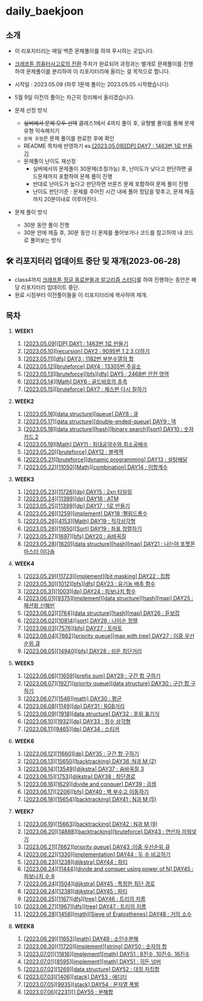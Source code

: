 # daily_baekjoon

## 소개

- 이 리포지터리는 매일 백준 문제풀이를 하여 푸시하는 곳입니다.
- [크래프톤 컴퓨터사고로의 전환](https://github.com/krafton-jungle/KJ2G-W01-04) 주차가 완료되어 과정과는 별개로 문제풀이를 진행하여 문제풀이를 분리하여 이 리포지터리에 올리는 걸 목적으로 합니다.
- 시작일 : 2023.05.09 (하루 1문제 풀이는 2023.05.05 시작했습니다)
- 5월 9일 이전의 풀이는 차근히 정리해서 올리겠습니다.
- 문제 선정 방식
  - ~~실버에서 문제 모두 선택~~ 클래스1에서 4까지 풀이 후, 유형별 풀이를 통해 문제 유형 익숙해지기
  - `문제 유형`은 문제 풀이를 완료한 후에 확인
  - README 목차에 반영하기 ex.[[2023.05.09][DP] DAY7 : 1463번 1로 만들기](https://www.acmicpc.net/source/60497064)
  - 문제풀이 난이도 재선정
    - 실버에서의 문제풀이 30문제(조정가능) 후, 난이도가 낮다고 판단하면 골드문제까지 포함하여 문제 풀이 진행
    - 반대로 난이도가 높다고 판단하면 브론즈 문제 포함하여 문제 풀이 진행
    - 난이도 판단기준 : 문제를 주어진 시간 내에 풀어 정답을 맞추고, 문제 제출까지 20분이내로 이루어진다.
- 문제 풀이 방식

  - 30분 동안 풀이 진행
  - 30분 안에 제출 후, 30분 동안 더 문제를 풀어보거나 코드를 참고하여 내 코드로 풀어보는 방식

## 🛠️ 리포지터리 업데이트 중단 및 재개(2023-06-28)

- class4까지 [크래프톤 정글 동료분들과 알고리즘 스터디](https://github.com/Pyotato/algorithm-study-jungle/tree/pyotato)를 하여 진행하는 동안은 해당 리포지터리 업데이트 중단.
- 완료 시점부터 이전풀이들을 이 리포지터리에 복사하여 재개.

## 목차

1. **WEEK1**
   1. [[2023.05.09][DP] DAY1 : 1463번 1로 만들기](https://www.acmicpc.net/source/60497064)
   2. [[2023.05.10][recursion] DAY2 : 9095번 1,2,3 더하기](https://www.acmicpc.net/source/60551650)
   3. [[2023.05.11][dfs] DAY3 : 1182번 부분수열의 합](https://www.acmicpc.net/source/60604280)
   4. [[2023.05.12][bruteforce] DAY4 : 13305번 주유소](https://www.acmicpc.net/source/60687361)
   5. [[2023.05.13][bruteforce][bfs][dfs] DAY5 : 2468번 안전 영역](https://www.acmicpc.net/source/60719744)
   6. [[2023.05.14][Math] DAY6 : 골드바흐의 추측](https://www.acmicpc.net/source/60744191)
   7. [[2023.05.15][bruteforce] DAY7 : 체스판 다시 칠하기](https://www.acmicpc.net/source/60788891)
2. **WEEK2**
   1. [[2023.05.16][data structure][queue] DAY8 : 큐](https://www.acmicpc.net/source/60788891)
   2. [[2023.05.17][data structure][double-ended-queue] DAY9 : 덱](https://www.acmicpc.net/source/60886868)
   3. [[2023.05.18][data structure][hash][binary search][sort] DAY10 : 숫자카드 2](https://www.acmicpc.net/source/60952461)
   4. [[2023.05.19][Math] DAY11 : 최대공약수와 최소공배수](https://www.acmicpc.net/source/60985646)
   5. [[2023.05.20][bruteforce] DAY12 : 블랙잭](https://www.acmicpc.net/source/61028312)
   6. [[2023.05.21][bruteforce][dynamic programming] DAY13 : 설탕배달](https://www.acmicpc.net/source/61070408)
   7. [[2023.05.22][11050][Math][combination] DAY14 : 이항계수](https://www.acmicpc.net/source/61112734)
3. **WEEK3**
   1. [[2023.05.23][11726][dp] DAY15 : 2xn 타일링](https://www.acmicpc.net/source/61162799)
   2. [[2023.05.24][11399][dp] DAY16 : ATM](https://www.acmicpc.net/source/61213691)
   3. [[2023.05.25][11399][dp] DAY17 : 1로 만들기](https://www.acmicpc.net/source/60497064)
   4. [[2023.05.26][1259][implement] DAY18 :펠림드롬수](https://www.acmicpc.net/source/61261344)
   5. [[2023.05.26][4153][Math] DAY19 : 직각삼각형](https://www.acmicpc.net/source/61261561)
   6. [[2023.05.26][11650][Sort] DAY19 : 좌표 정렬하기](https://www.acmicpc.net/source/61262381)
   7. [[2023.05.27][1697][bfs] DAY20 : 숨바꼭질](https://www.acmicpc.net/source/61348242)
   8. [[2023.05.28][1620][data structure][hash][map] DAY21 : 나는야 포켓몬 마스터 이다솜](https://www.acmicpc.net/source/61385991)
4. **WEEK4**

   1. [[2023.05.29][11723][implement][bit masking] DAY22 : 집합](https://www.acmicpc.net/source/11723)
   2. [[2023.05.30][1012][bfs][dfs] DAY23 : 유기농 배추 함수](https://www.acmicpc.net/source/61462908)
   3. [[2023.05.31][1003][dp] DAY24 : 피보나치 함수](https://www.acmicpc.net/source/61514566)
   4. [[2023.06.01][9375][implement][data structure][hash][map] DAY25 : 패션왕 신해빈](https://www.acmicpc.net/source/61556459)
   5. [[2023.06.02][1764][data structure][hash][map] DAY26 : 듣보잡](https://www.acmicpc.net/source/61598460)
   6. [[2023.06.02][10814][sort] DAY26 : 나이순 정렬](https://www.acmicpc.net/source/61599391)
   7. [[2023.06.03][7576][bfs] DAY27 : 토마토](https://www.acmicpc.net/source/61637727)
   8. [[2023.06.04][7662][priority queue][map with tree] DAY27 : 이중 우선순위 큐](https://www.acmicpc.net/source/62327030)
   9. [[2023.06.05][14940][bfs] DAY28 : 쉬운 최단거리](https://www.acmicpc.net/source/61712323)

5. **WEEK5**
   1. [[2023.06.06][11659][prefix sum] DAY29 : 구간 합 구하기](https://www.acmicpc.net/source/61757027)
   2. [[2023.06.07][1927][priority queue][data structure] DAY30 : 구간 합 구하기](https://www.acmicpc.net/source/61796004)
   3. [[2023.06.07][1546][math] DAY30 : 평균](https://www.acmicpc.net/source/61796004)
   4. [[2023.06.08][1149][dp] DAY31 : RGB거리](https://www.acmicpc.net/source/61840697)
   5. [[2023.06.09][1918][data structure] DAY32 : 후위 표기식](https://www.acmicpc.net/source/61896989)
   6. [[2023.06.10][1932][dp] DAY33 : 정수 삼각형](https://www.acmicpc.net/source/61913776)
   7. [[2023.06.11][9465][dp] DAY34 : 스티커](https://www.acmicpc.net/source/61946178)
6. **WEEK6**
   1. [[2023.06.12][11660][dp] DAY35 : 구간 합 구하기](https://www.acmicpc.net/source/62006248)
   2. [[2023.06.13][15650][backtracking] DAY36 :N과 M (2)](https://www.acmicpc.net/source/62017163)
   3. [[2023.06.14][13549][dijkstra] DAY37 : 숨바꼭질 3](https://www.acmicpc.net/source/62095382)
   4. [[2023.06.15][1753][dijkstra] DAY38 : 최단경로](https://www.acmicpc.net/source/62127503)
   5. [[2023.06.16][1629][divide and conquer] DAY39 : 곱셈](https://www.acmicpc.net/source/59566451)
   6. [[2023.06.17][2206][bfs] DAY40 : 벽 부수고 이동하기 ](https://www.acmicpc.net/source/62168222)
   7. [[2023.06.18][15654][backtracking] DAY41 : N과 M (5) ](https://www.acmicpc.net/source/62203774)
7. **WEEK7**
   1. [[2023.06.19][15663][backtracking] DAY42 : N과 M (9) ](https://www.acmicpc.net/source/62251126)
   2. [[2023.06.20][14888][backtracking][bruteforce] DAY43 : 연산자 끼워넣기 ](https://www.acmicpc.net/source/62313156)
   3. [[2023.06.21][7662][priority queue] DAY43 :이중 우선순위 큐 ](https://www.acmicpc.net/source/62327030)
   4. [[2023.06.22][1330][implementation] DAY44 : 두 수 비교하기](https://www.acmicpc.net/source/62400515)
   5. [[2023.06.23][1238][dijkstra] DAY44 : 파티](https://www.acmicpc.net/source/62422606)
   6. [[2023.06.24][11444][divide and conquer using power of N] DAY45 : 피보나치 수 6](https://www.acmicpc.net/source/62457856)
   7. [[2023.06.24][1504][dijkstra] DAY45 : 특정한 최단 경로](https://www.acmicpc.net/source/62460477)
   8. [[2023.06.24][1238][dijkstra] DAY45 : 파티](https://www.acmicpc.net/source/62460959)
   9. [[2023.06.25][1167][dfs][tree] DAY46 : 트리의 지름](https://www.acmicpc.net/source/62497120)
   10. [[2023.06.27][1967][dfs][tree] DAY47 : 트리의 지름](https://www.acmicpc.net/source/62588051)
   11. [[2023.06.28][1456][math][Sieve of Eratosthenes] DAY48 : 거의 소수](https://www.acmicpc.net/source/62673327)
8. **WEEK8**
   1. [[2023.06.29][11653][math] DAY49 : 소인수분해](https://www.acmicpc.net/source/62740182)
   2. [[2023.06.30][11720][implement][string] DAY50 : 숫자의 합](https://www.acmicpc.net/source/62745405)
   3. [[2023.07.01][11816][implement][math] DAY51 : 8진수, 10진수, 16진수](https://www.acmicpc.net/source/62782221)
   4. [[2023.07.01][8595][implement][math] DAY51 : 히든 넘버](https://www.acmicpc.net/source/62811739)
   5. [[2023.07.02][1269][data structure] DAY52 : 대칭 차집합](https://www.acmicpc.net/source/62831944)
   6. [[2023.07.03][1406][stack] DAY53 : 에디터](https://www.acmicpc.net/source/62831944)
   7. [[2023.07.05][9935][stack] DAY54 : 문자열 폭발](https://www.acmicpc.net/source/62985693)
   8. [[2023.07.06][2231][] DAY55 : 분해합](https://www.acmicpc.net/source/)
